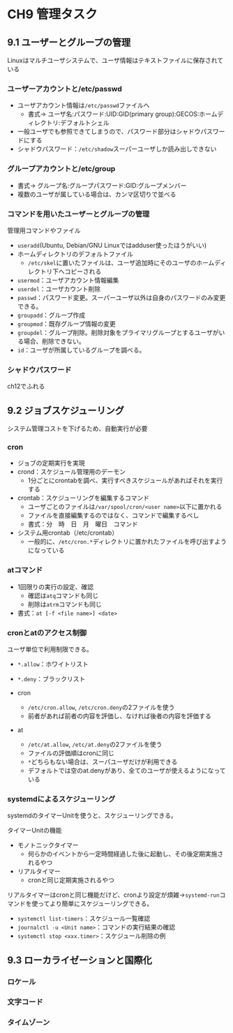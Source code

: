 # CH9 管理タスク

## 9.1 ユーザーとグループの管理
Linuxはマルチユーザシステムで、ユーザ情報はテキストファイルに保存されている

### ユーザーアカウントと/etc/passwd
- ユーザアカウント情報は`/etc/passwd`ファイルへ
    - 書式-> ユーザ名:パスワード:UID:GID(primary group):GECOS:ホームディレクトリ:デフォルトシェル
- 一般ユーザでも参照できてしまうので、パスワード部分はシャドウパスワードにする
- シャドウパスワード：`/etc/shadow`スーパーユーザしか読み出しできない

### グループアカウントと/etc/group
- 書式-> グループ名:グループパスワード:GID:グループメンバー
- 複数のユーザが属している場合は、カンマ区切りで並べる

### コマンドを用いたユーザーとグループの管理
管理用コマンドやファイル
- `useradd`(Ubuntu, Debian/GNU Linuxではadduser使ったほうがいい)
- ホームディレクトリのデフォルトファイル
    - `/etc/skel`に置いたファイルは、ユーザ追加時にそのユーザのホームディレクトリ下へコピーされる
- `usermod`：ユーザアカウント情報編集
- `userdel`：ユーザカウント削除
- `passwd`：パスワード変更。スーパーユーザ以外は自身のパスワードのみ変更できる。
- `groupadd`：グループ作成
- `groupmod`：既存グループ情報の変更
- `groupdel`：グループ削除。削除対象をプライマリグループとするユーザがいる場合、削除できない。
- `id`：ユーザが所属しているグループを調べる。

### シャドウパスワード
ch12でふれる

## 9.2 ジョブスケジューリング
システム管理コストを下げるため、自動実行が必要

### cron
- ジョブの定期実行を実現
- crond：スケジュール管理用のデーモン
    - 1分ごとにcrontabを調べ、実行すべきスケジュールがあればそれを実行する
- crontab：スケジューリングを編集するコマンド
    - ユーザごとのファイルは`/var/spool/cron/<user name>`以下に置かれる
    - ファイルを直接編集するのではなく、コマンドで編集するべし
    - 書式：分　時　日　月　曜日　コマンド
- システム用crontab（/etc/crontab）
    - 一般的に、`/etc/cron.*`ディレクトリに置かれたファイルを呼び出すようになっている

### atコマンド
- 1回限りの実行の設定、確認
    - 確認は`atq`コマンドも同じ
    - 削除は`atrm`コマンドも同じ
- 書式：`at [-f <file name>] <date>`

### cronとatのアクセス制御
ユーザ単位で利用制限できる。

- `*.allow`：ホワイトリスト
- `*.deny`：ブラックリスト

- cron
    - `/etc/cron.allow`, `/etc/cron.deny`の2ファイルを使う
    - 前者があれば前者の内容を評価し、なければ後者の内容を評価する
- at
    - `/etc/at.allow`, `/etc/at.deny`の2ファイルを使う
    - ファイルの評価順はcronに同じ
    - `*`どちらもない場合は、スーパユーザだけが利用できる
    - デフォルトでは空のat.denyがあり、全てのユーザが使えるようになっている

### systemdによるスケジューリング
systemdのタイマーUnitを使うと、スケジューリングできる。

タイマーUnitの機能
- モノトニックタイマー
    - 何らかのイベントから一定時間経過した後に起動し、その後定期実施されるやつ
- リアルタイマー
    - cronと同じ定期実施されるやつ

リアルタイマーはcronと同じ機能だけど、cronより設定が煩雑→`systemd-run`コマンドを使ってより簡単にスケジューリングできる。
- `systemctl list-timers`：スケジュール一覧確認
- `journalctl -u <Unit name>`：コマンドの実行結果の確認
- `systemctl stop <xxx.timer>`：スケジュール削除の例

## 9.3 ローカライゼーションと国際化

### ロケール

### 文字コード

### タイムゾーン

